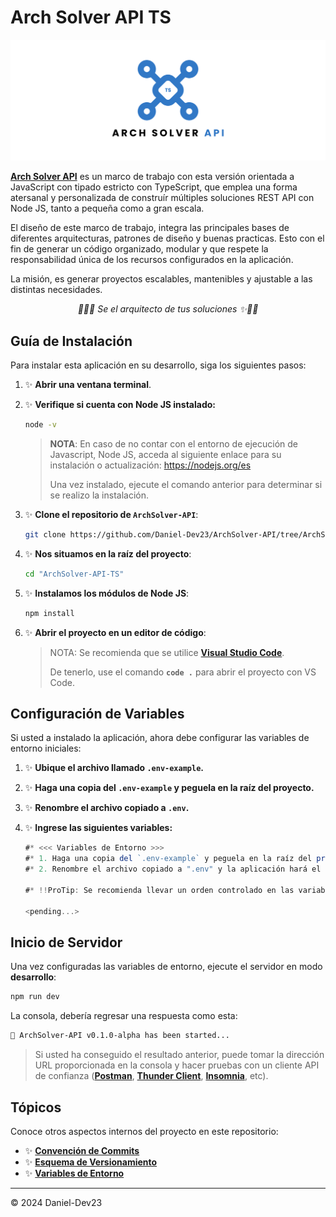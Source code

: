 # **Arch Solver API TS**

<div align="center">
    <img src="./shared/assets/pictures/banner.png" alt="Arch Solver API">
</div>

**[Arch Solver API](https://github.com/Daniel-Dev23/ArchSolver-API)** es un marco de trabajo con esta versión orientada a JavaScript con tipado estricto con TypeScript, que emplea una forma atersanal y personalizada de construír múltiples soluciones REST API con Node JS, tanto a pequeña como a gran escala. 

El diseño de este marco de trabajo, integra las principales bases de diferentes arquitecturas, patrones de diseño y buenas practicas. Esto con el fin de generar un código organizado, modular y que respete la responsabilidad única de los recursos configurados en la aplicación.

La misión, es generar proyectos escalables, mantenibles y ajustable a las distintas necesidades.

<div align="center">
    <i>✌🏻✨ Se el arquitecto de tus soluciones ✨✌🏻</i>
</div>

## **Guía de Instalación**

Para instalar esta aplicación en su desarrollo, siga los siguientes pasos:

1. ✨ **Abrir una ventana terminal**.

2. ✨ **Verifique si cuenta con Node JS instalado:**

    ```sh
    node -v
    ```

    > **NOTA**: En caso de no contar con el entorno de ejecución de Javascript, Node JS, acceda al siguiente enlace para su instalación o actualización:
    > https://nodejs.org/es
    > 
    > Una vez instalado, ejecute el comando anterior para determinar si se realizo la instalación.


3. ✨ **Clone el repositorio de `ArchSolver-API`**:

    ```sh
    git clone https://github.com/Daniel-Dev23/ArchSolver-API/tree/ArchSolver-API-TS
    ```

4. ✨ **Nos situamos en la raíz del proyecto**:

    ```sh
    cd "ArchSolver-API-TS"
    ```

5. ✨ **Instalamos los módulos de Node JS**:

    ```sh
    npm install
    ```

6. ✨ **Abrir el proyecto en un editor de código**:

    > NOTA: Se recomienda que se utilice **[Visual Studio Code](https://code.visualstudio.com/download)**. 
    >
    > De tenerlo, use el comando **`code .`** para abrir el proyecto con VS Code.

## **Configuración de Variables**

Si usted a instalado la aplicación, ahora debe configurar las variables de entorno iniciales:

1. ✨ **Ubique el archivo llamado `.env-example`.**

2. ✨ **Haga una copia del `.env-example` y peguela en la raíz del proyecto.**

3. ✨ **Renombre el archivo copiado a `.env`.**

4. ✨ **Ingrese las siguientes variables:** 

    ```js
    #* <<< Variables de Entorno >>>
    #* 1. Haga una copia del `.env-example` y peguela en la raíz del proyecto (es vital que este en la raíz).
    #* 2. Renombre el archivo copiado a ".env" y la aplicación hará el resto.

    #* !!ProTip: Se recomienda llevar un orden controlado en las variables de entorno que vayan creando.

    <pending...>
    ```

## **Inicio de Servidor**

Una vez configuradas las variables de entorno, ejecute el servidor en modo **desarrollo**:

```sh
npm run dev
```

La consola, debería regresar una respuesta como esta:

```sh
💙 ArchSolver-API v0.1.0-alpha has been started...
```

> Si usted ha conseguido el resultado anterior, puede tomar la dirección URL proporcionada en la consola y hacer pruebas con un cliente API de confianza (**[Postman](https://www.postman.com/downloads/)**, **[Thunder Client](https://www.thunderclient.com/)**, **[Insomnia](https://insomnia.rest/)**, etc).

## **Tópicos**

Conoce otros aspectos internos del proyecto en este repositorio:

- ✨ **[Convención de Commits]()**
- ✨ **[Esquema de Versionamiento]()**
- ✨ **[Variables de Entorno]()**

---
© 2024 Daniel-Dev23